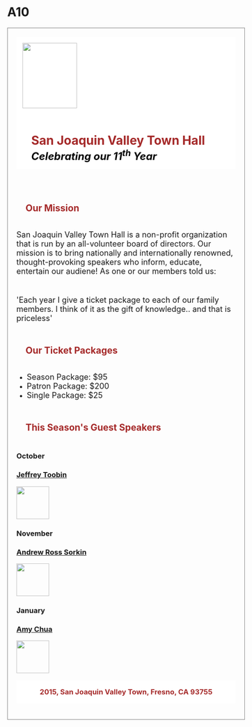 # A10
<!DOCTYPE html>

<html>

<meta name="viewport" content="width=device-width, initial-scale=1.0">

<head>

<style>

div.container {

width: 100%;

border: 1px solid gray;

padding:20px;

  

}

body {

font: Verdana;

}

.header img {

float: left;

width: 100px;

height: 100px;

}

.header h1 {

position: relative;

top: 18px;

left: 20px;

}

header {

padding: 1em;

color: brown;

background-color: white;

clear: left;

text-align: left;

}

footer {

padding: 1em;

color: brown;

background-color: white;

clear: left;

text-align: center;

}

h2

{

padding: 1em;

color: brown;

}

</style>

</head>

<body>

<div class="container">

<header>

<div class="header" style="float:left"><img src="https://web.njit.edu/~jp579/ex8/images/town_hall_logo.gif" style=width:125px;height:150px / ></div>

<div class="header" style="float:left"> <h1> San Joaquin Valley Town Hall <font color="black" size="5"><i> <br> Celebrating our 11<sup>th</sup> Year</i></font></h1></div>

<div style="clear:both"/>

</header>

  

<h2>Our Mission</h2>

<p><font size="4">San Joaquin Valley Town Hall is a non-profit organization that is run by an all-volunteer board of directors. Our mission is to bring nationally and internationally renowned, thought-provoking speakers who inform, educate, entertain our audiene! As one or our members told us:</font></p>

<br>

<font align="center" size="4">'Each year I give a ticket package to each of our family members. I think of it as the gift of knowledge.. and that is priceless'</font>

<h2>Our Ticket Packages</h2>

<ul>

<li><font size="4">Season Package: $95</font></li>

<li><font size="4">Patron Package: $200</font></li>

<li><font size="4">Single Package: $25</font></li>

</ul>

<h2>This Season's Guest Speakers</h2>

<h3>October<h3>

<a href="http://www.jeffreytoobin.com/" target="blank">Jeffrey Toobin <br>

<img src="https://encrypted-tbn0.gstatic.com/images?q=tbn:ANd9GcSMOElWQ0RbdZ1VlfERyF4HM5kEQzo2kPSYaGXLzmauOIAQdh9X" style=width:75px;height:75px/></a>

<h3>November<h3>

<a href="http://www.andrewrosssorkin.com/" target="blank"> Andrew Ross Sorkin<br>

<img src="https://encrypted-tbn0.gstatic.com/images?q=tbn:ANd9GcS3PCQrLJk_qRjBx7-0Nv76bishYJE-XCAXSFL1132FZqEtsHvH" style=width:75px;height:75px/></a>

<h3>January<h3>

<a href="http://www.amychua.com/" target="blank">Amy Chua<br>

<img src="https://encrypted-tbn0.gstatic.com/images?q=tbn:ANd9GcTIj48ZigtooaXytaTrs1vDpiDKuScbKmTlErkH8z7vgopevrwR" style=width:75px;height:75px/></a>

<footer>2015, San Joaquin Valley Town, Fresno, CA 93755</footer>

</div>

</body>

</html>

